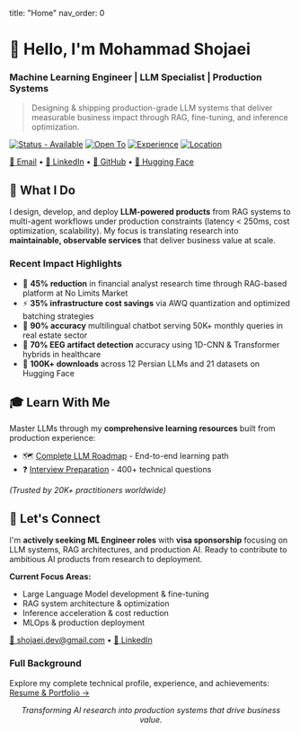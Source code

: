 
title: "Home"
nav_order: 0

# 👋 Hello, I'm Mohammad Shojaei

### Machine Learning Engineer | LLM Specialist | Production Systems

> Designing & shipping production-grade LLM systems that deliver measurable business impact through RAG, fine-tuning, and inference optimization.

[![Status - Available](https://img.shields.io/badge/Status-🟢_Actively_Looking-brightgreen)](mailto:shojaei.dev@gmail.com) [![Open To](https://img.shields.io/badge/Open_to-Onsite_with_Visa_Sponsorship-blue)]() [![Experience](https://img.shields.io/badge/LLM_Experience-3%2B_years-orange)]() [![Location](https://img.shields.io/badge/Base-Shiraz,_Iran-red)]()

[📧 Email](mailto:shojaei.dev@gmail.com) • [💼 LinkedIn](https://www.linkedin.com/in/mshojaei77) • [🐙 GitHub](https://github.com/mshojaei77) • [🤗 Hugging Face](https://huggingface.co/mshojaei77)



## 🚀 What I Do

I design, develop, and deploy **LLM-powered products** from RAG systems to multi-agent workflows under production constraints (latency < 250ms, cost optimization, scalability). My focus is translating research into **maintainable, observable services** that deliver business value at scale.

### Recent Impact Highlights
- 🔬 **45% reduction** in financial analyst research time through RAG-based platform at No Limits Market
- ⚡ **35% infrastructure cost savings** via AWQ quantization and optimized batching strategies  
- 🎯 **90% accuracy** multilingual chatbot serving 50K+ monthly queries in real estate sector
- 🏥 **70% EEG artifact detection** accuracy using 1D-CNN & Transformer hybrids in healthcare
- 🤗 **100K+ downloads** across 12 Persian LLMs and 21 datasets on Hugging Face

## 🎓 Learn With Me

Master LLMs through my **comprehensive learning resources** built from production experience:

- 🗺️ [Complete LLM Roadmap](roadmap.md) - End-to-end learning path
- ❓ [Interview Preparation](interview.md) - 400+ technical questions

*(Trusted by 20K+ practitioners worldwide)*



## 🤝 Let's Connect

I'm **actively seeking ML Engineer roles** with **visa sponsorship** focusing on LLM systems, RAG architectures, and production AI. Ready to contribute to ambitious AI products from research to deployment.

**Current Focus Areas:**
- Large Language Model development & fine-tuning
- RAG system architecture & optimization  
- Inference acceleration & cost reduction
- MLOps & production deployment

[📧 shojaei.dev@gmail.com](mailto:shojaei.dev@gmail.com) • [💼 LinkedIn](https://www.linkedin.com/in/mshojaei77)



### Full Background

Explore my complete technical profile, experience, and achievements: [Resume & Portfolio →](about.md)

<p align="center"><em>Transforming AI research into production systems that drive business value.</em></p>

